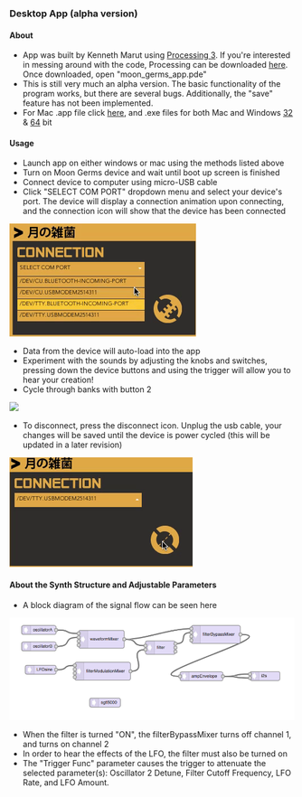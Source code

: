 ### Desktop App (alpha version)

#### About
- App was built by Kenneth Marut using [Processing 3](https://processing.org/). If you're interested in messing around with the code, Processing can be downloaded [here](https://processing.org/download/). Once downloaded, open "moon_germs_app.pde"
- This is still very much an alpha version. The basic functionality of the program works, but there are several bugs. Additionally, the "save" feature has not been implemented.
- For Mac .app file click [here](https://github.com/friedpies/moon-germs/tree/master/Desktop%20App/moon_germs_app/application.macosx), and .exe files for both Mac and Windows [32](https://github.com/friedpies/moon-germs/tree/master/Desktop%20App/moon_germs_app/application.windows32) & [64](https://github.com/friedpies/moon-germs/tree/master/Desktop%20App/moon_germs_app/application.windows64) bit


#### Usage
- Launch app on either windows or mac using the methods listed above
- Turn on Moon Germs device and wait until boot up screen is finished
- Connect device to computer using micro-USB cable
- Click "SELECT COM PORT" dropdown menu and select your device's port. The device will display a connection animation upon connecting, and the connection icon will show that the device has been connected

![](https://github.com/friedpies/moon-germs/blob/master/Photos/comport.gif)
- Data from the device will auto-load into the app
- Experiment with the sounds by adjusting the knobs and switches, pressing down the device buttons and using the trigger will allow you to hear your creation!
- Cycle through banks with button 2

![](https://github.com/friedpies/moon-germs/blob/master/Photos/app_device.gif)
- To disconnect, press the disconnect icon. Unplug the usb cable, your changes will be saved until the device is power cycled (this will be updated in a later revision)

![](https://github.com/friedpies/moon-germs/blob/master/Photos/disconnect.gif)

#### About the Synth Structure and Adjustable Parameters
- A block diagram of the signal flow can be seen here

![](https://github.com/friedpies/moon-germs/blob/master/Photos/block_diagram.png)
- When the filter is turned "ON", the filterBypassMixer turns off channel 1, and turns on channel 2
- In order to hear the effects of the LFO, the filter must also be turned on
- The "Trigger Func" parameter causes the trigger to attenuate the selected parameter(s): Oscillator 2 Detune, Filter Cutoff Frequency, LFO Rate, and LFO Amount.
